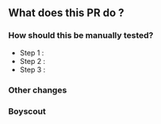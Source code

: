 
<!--
  Thank you for submitting a Pull Request. Please:
    - Associate an issue with the Pull Request.
    - IMPORTANT - Add the corresponding "changelog:xxx" label to your PR.
-->

<!--- This template is optional. -->

## What does this PR do ?

<!--
  Please include a summary of the change, relevant motivation and context.
  Also, list any dependencies that are required for this change.
-->

### How should this be manually tested?

<!--
  Please describe your test configuration, the tests ran to verify your changes
  And give us instructions on how to reproduce them.
-->
  - Step 1 :
  - Step 2 :
  - Step 3 :

### Other changes

<!--
  Please outline any changes not directly linked to the main issue, but made because of it.
  For instance: on-the-fly fixes, dependencies updates and so on.
-->

### Boyscout

<!--
  Finally, describe any improvements in the code base like:
  Typo fixes, improved/new comments, debug messages and so on.
-->
